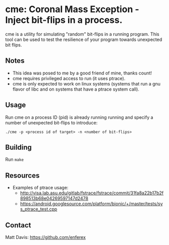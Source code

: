 cme: Coronal Mass Exception - Inject bit-flips in a process.
============================================================
cme is a utility for simulating "random" bit-flips in a running program. This
tool can be used to test the resilience of your program towards unexpected
bit flips.

Notes
-----
* This idea was posed to me by a good friend of mine, thanks count!
* cme requires privileged access to run (it uses ptrace).
* cme is only expected to work on linux systems (systems that run
  a gnu flavor of libc and on systems that have a ptrace system call).

Usage
-----
Run cme on a process ID (pid) is already running running and specify a number
of unexpected bit-flips to introduce:

`./cme -p <process id of target> -n <number of bit-flips>` 

Building
--------
Run `make`

Resources
---------
* Examples of ptrace usage: 
  * http://visa.lab.asu.edu/gitlab/fstrace/fstrace/commit/31fa8a22b17b2f898513b68e04269597147d2478
  * https://android.googlesource.com/platform/bionic/+/master/tests/sys_ptrace_test.cpp


Contact
-------
Matt Davis: https://github.com/enferex
